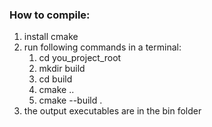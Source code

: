 ### How to compile:

1. install cmake
2. run following commands in a terminal:
    1. cd you_project_root
    2. mkdir build
    3. cd build
    4. cmake ..
    5. cmake --build .
3. the output executables are in the bin folder

